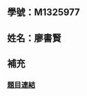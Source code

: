 ## 學號：M1325977

## 姓名：廖書賢

## 補充

### [題目連結](http://www2.ic.uff.br/~michael/kr1999/9-appendix/9_01-WebServer.html)